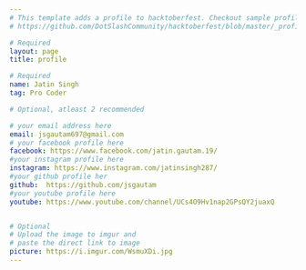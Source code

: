 ```yaml
---
# This template adds a profile to hacktoberfest. Checkout sample profile at
# https://github.com/DotSlashCommunity/hacktoberfest/blob/master/_profile/ksdme.md

# Required
layout: page
title: profile

# Required
name: Jatin Singh
tag: Pro Coder

# Optional, atleast 2 recommended

# your email address here
email: jsgautam697@gmail.com
# your facebook profile here
facebook: https://www.facebook.com/jatin.gautam.19/
#your instagram profile here
instagram: https://www.instagram.com/jatinsingh287/
#your github profile her
github:  https://github.com/jsgautam
#your youtube profile here
youtube: https://www.youtube.com/channel/UCs4O9Hv1nap2GPsQY2juaxQ


# Optional
# Upload the image to imgur and
# paste the direct link to image
picture: https://i.imgur.com/WsmuXDi.jpg
---
```

